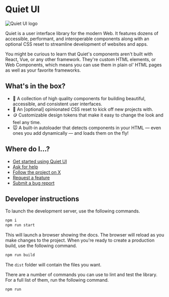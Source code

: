 # Quiet UI

![Quiet UI logo](https://pbs.twimg.com/profile_banners/1705198841094356992/1697645956/1500x500)

Quiet is a user interface library for the modern Web. It features dozens of accessible, performant, and interoperable components along with an optional CSS reset to streamline development of websites and apps.

You might be curious to learn that Quiet's components aren't built with React, Vue, or any other framework. They're custom HTML elements, or Web Components, which means you can use them in plain ol' HTML pages as well as your favorite frameworks.

## What's in the box?

- 🧰 A collection of high quality components for building beautiful, accessible, and consistent user interfaces.
- 🎨 An [optional] opinionated CSS reset to kick off new projects with.
- 🪙 Customizable design tokens that make it easy to change the look and feel any time.
- 🐭 A built-in autoloader that detects components in your HTML — even ones you add dynamically — and loads them on the fly!

## Where do I…?

- [Get started using Quiet UI](https://quietui.org/)
- [Ask for help](https://github.com/quietui/quiet/discussions/2)
- [Follow the project on X](https://x.com/quiet_ui)
- [Request a feature](https://github.com/quietui/quiet/discussions/categories/feature-requests)
- [Submit a bug report](https://github.com/quietui/quiet/issues/new/choose)

## Developer instructions

To launch the development server, use the following commands.

```sh
npm i
npm run start
```

This will launch a browser showing the docs. The browser will reload as you make changes to the project. When you're ready to create a production build, use the following command.

```sh
npm run build
```

The `dist` folder will contain the files you want.

There are a number of commands you can use to lint and test the library. For a full list of them, run the following command.

```sh
npm run
```
